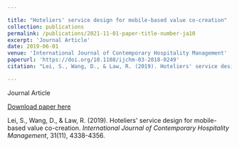 ```yaml
---

title: "Hoteliers' service design for mobile-based value co-creation"
collection: publications
permalink: /publications/2021-11-01-paper-title-number-ja10
excerpt: 'Journal Article'
date: 2019-06-01
venue: 'International Journal of Contemporary Hospitality Management'
paperurl: 'https://doi.org/10.1108/ijchm-03-2018-0249'
citation: "Lei, S., Wang, D., & Law, R. (2019). Hoteliers' service design for mobile-based value co-creation. <i>International Journal of Contemporary Hospitality Management</i>, 31(11), 4338-4356."

---
```

Journal Article

[Download paper here](https://doi.org/10.1108/ijchm-03-2018-0249)

Lei, S., Wang, D., & Law, R. (2019). Hoteliers' service design for mobile-based value co-creation. <i>International Journal of Contemporary Hospitality Management</i>, 31(11), 4338-4356.

